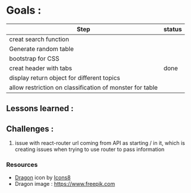 # Goals :

| Step                                                     | status |
|----------------------------------------------------------|--------|
| creat search function                                    |        |
| Generate random table                                    |        |
| bootstrap for CSS                                        |        |
| creat header with tabs                                   | done   |
| display return object for different topics               |        |
| allow restriction on classification of monster for table |        |

## Lessons learned :

## Challenges :

1. issue with react-router url coming from API as starting / in it, which is creating issues when trying to use router
   to pass information

### Resources

* <a target="_blank" href="https://icons8.com/icon/37737/dragon">Dragon</a> icon
  by <a target="_blank" href="https://icons8.com">Icons8</a>
* Dragon image : https://www.freepik.com